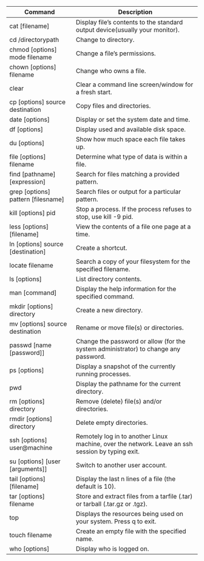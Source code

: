 | Command | Description |
| ------- | ----------- |
| cat [filename] | Display file’s contents to the standard output device(usually your monitor). |
| cd /directorypath	| Change to directory. |
| chmod [options] mode filename	| Change a file’s permissions. |
| chown [options] filename	| Change who owns a file. |
| clear	| Clear a command line screen/window for a fresh start. |
| cp [options] source destination	| Copy files and directories.|
| date [options]	| Display or set the system date and time. |
| df [options]	| Display used and available disk space. |
| du [options]	| Show how much space each file takes up. |
| file [options] filename	| Determine what type of data is within a file. |
| find [pathname] [expression]	| Search for files matching a provided pattern. |
| grep [options] pattern [filesname]	| Search files or output for a particular pattern. |
| kill [options] pid	| Stop a process. If the process refuses to stop, use kill -9 pid. |
| less [options] [filename]	| View the contents of a file one page at a time. |
| ln [options] source [destination]	| Create a shortcut. |
| locate filename	| Search a copy of your filesystem for the specified filename. |
| ls [options]	| List directory contents. |
| man [command]	| Display the help information for the specified command. |
| mkdir [options] directory	| Create a new directory. |
| mv [options] source destination	| Rename or move file(s) or directories. |
| passwd [name [password]]	| Change the password or allow (for the system administrator) to change any password. |
| ps [options]	| Display a snapshot of the currently running processes. |
| pwd	| Display the pathname for the current directory. |
| rm [options] directory	| Remove (delete) file(s) and/or directories. |
| rmdir [options] directory	| Delete empty directories. |
| ssh [options] user@machine	| Remotely log in to another Linux machine, over the network. Leave an ssh session by typing exit. | |
| su [options] [user [arguments]]	| Switch to another user account. |
| tail [options] [filename]	| Display the last n lines of a file (the default is 10). |
| tar [options] filename | Store and extract files from a tarfile (.tar) or tarball (.tar.gz or .tgz). |
| top	| Displays the resources being used on your system. Press q to exit. |
| touch filename	| Create an empty file with the specified name. |
| who [options]	| Display who is logged on. |
